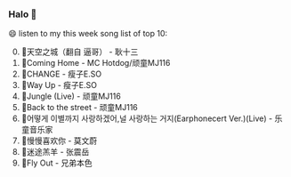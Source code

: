 

### Halo 👋

😄 listen to my this week song list of top 10:

0. 🌈天空之城（翻自 逼哥）  - 耿十三
1. 🌈Coming Home - MC Hotdog/顽童MJ116
2. 🌈CHANGE - 瘦子E.SO
3. 🌈Way Up - 瘦子E.SO
4. 🌈Jungle (Live) - 顽童MJ116
5. 🌈Back to the street - 顽童MJ116
6. 🌈어떻게 이별까지 사랑하겠어,널 사랑하는 거지(Earphonecert Ver.)(Live) - 乐童音乐家
7. 🌈慢慢喜欢你 - 莫文蔚
8. 🌈迷途羔羊 - 张震岳
9. 🌈Fly Out - 兄弟本色

